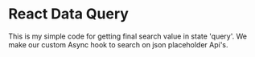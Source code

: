 # React Data Query

This is my simple code for getting final search value in state 'query'. We make our custom Async hook to search on json placeholder Api's.
